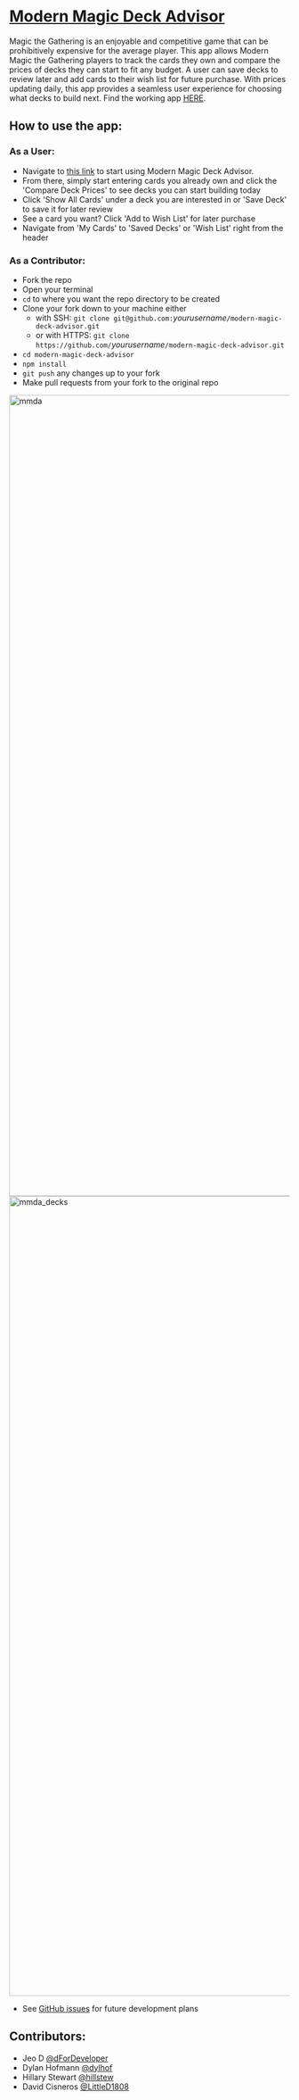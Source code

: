 # [Modern Magic Deck Advisor](https://dfordeveloper.github.io/modern-magic-deck-advisor/)

Magic the Gathering is an enjoyable and competitive game that can be prohibitively expensive for the average player. 
This app allows Modern Magic the Gathering players to track the cards they own and compare the prices of decks they
can start to fit any budget.  A user can save decks to review later and add cards to their wish list for future 
purchase. With prices updating daily, this app provides a seamless user experience for choosing what decks to build 
next. Find the working app [HERE](https://dfordeveloper.github.io/modern-magic-deck-advisor/).

## How to use the app:
  ### As a User:
  - Navigate to [this link](https://dfordeveloper.github.io/modern-magic-deck-advisor/) to start using Modern Magic Deck Advisor.
  - From there, simply start entering cards you already own and click the 'Compare Deck Prices' to see decks you can
    start building today
  - Click 'Show All Cards' under a deck you are interested in or 'Save Deck' to save it for later review
  - See a card you want? Click 'Add to Wish List' for later purchase
  - Navigate from 'My Cards' to 'Saved Decks' or 'Wish List' right from the header
  
  ### As a Contributor: 
  - Fork the repo
  - Open your terminal
  - `cd` to where you want the repo directory to be created
  - Clone your fork down to your machine either
    - with SSH: `git clone git@github.com:`*yourusername*`/modern-magic-deck-advisor.git`
    - or with HTTPS: `git clone https://github.com/`*yourusername*`/modern-magic-deck-advisor.git`
  - `cd modern-magic-deck-advisor`
  - `npm install`
  - `git push` any changes up to your fork
  - Make pull requests from your fork to the original repo

<img width="1436" alt="mmda" src="https://user-images.githubusercontent.com/37079656/50623609-dae7f100-0ed4-11e9-8a51-39db1a97e5e4.png">

<img width="1434" alt="mmda_decks" src="https://user-images.githubusercontent.com/37079656/50623623-04088180-0ed5-11e9-8b1e-67f0412267c5.png">

- See [GitHub issues](https://github.com/dForDeveloper/modern-magic-deck-advisor/issues) for future development plans

## Contributors:
- Jeo D [@dForDeveloper](https://github.com/dForDeveloper)
- Dylan Hofmann [@dylhof](https://github.com/dylhof)
- Hillary Stewart [@hillstew](https://github.com/hillstew)
- David Cisneros [@LittleD1808](https://github.com/littled1808)
